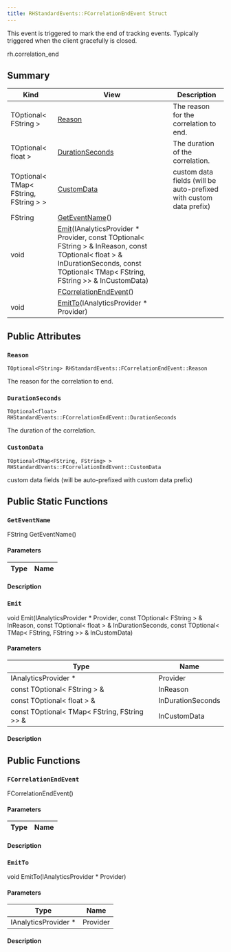 ```yaml
---
title: RHStandardEvents::FCorrelationEndEvent Struct
---
```

This event is triggered to mark the end of tracking events. Typically triggered when the client gracefully is closed.

rh.correlation_end 
## Summary
| Kind | View | Description |
|------|------|-------------|
|TOptional< FString >|[Reason](/unreal-plugins/all/structrhstandardevents_1_1fcorrelationendevent/#structRHStandardEvents_1_1FCorrelationEndEvent_1a13520150a2320beaa4d3fb6e711e942c)|The reason for the correlation to end.|
|TOptional< float >|[DurationSeconds](/unreal-plugins/all/structrhstandardevents_1_1fcorrelationendevent/#structRHStandardEvents_1_1FCorrelationEndEvent_1a2198feae504ef70955648fe7752b37d7)|The duration of the correlation.|
|TOptional< TMap< FString, FString > >|[CustomData](/unreal-plugins/all/structrhstandardevents_1_1fcorrelationendevent/#structRHStandardEvents_1_1FCorrelationEndEvent_1a2c182c2aafe72419987a26a15e57708b)|custom data fields (will be auto-prefixed with custom data prefix)|
|FString|[GetEventName](/unreal-plugins/all/structrhstandardevents_1_1fcorrelationendevent/#structRHStandardEvents_1_1FCorrelationEndEvent_1a81d3592198e305c58b6ff55aa2aa36b5)()||
|void|[Emit](/unreal-plugins/all/structrhstandardevents_1_1fcorrelationendevent/#structRHStandardEvents_1_1FCorrelationEndEvent_1acbf3292d8eeeae548d011722719dbe22)(IAnalyticsProvider * Provider, const TOptional< FString > & InReason, const TOptional< float > & InDurationSeconds, const TOptional< TMap< FString, FString >> & InCustomData)||
||[FCorrelationEndEvent](/unreal-plugins/all/structrhstandardevents_1_1fcorrelationendevent/#structRHStandardEvents_1_1FCorrelationEndEvent_1ab67461755e3ea773980869285b599e8d)()||
|void|[EmitTo](/unreal-plugins/all/structrhstandardevents_1_1fcorrelationendevent/#structRHStandardEvents_1_1FCorrelationEndEvent_1a19410683fa4e5105f754323ce77be689)(IAnalyticsProvider * Provider)||
## Public Attributes



### `Reason` <a id="structRHStandardEvents_1_1FCorrelationEndEvent_1a13520150a2320beaa4d3fb6e711e942c"></a>

`TOptional<FString> RHStandardEvents::FCorrelationEndEvent::Reason`

The reason for the correlation to end.




### `DurationSeconds` <a id="structRHStandardEvents_1_1FCorrelationEndEvent_1a2198feae504ef70955648fe7752b37d7"></a>

`TOptional<float> RHStandardEvents::FCorrelationEndEvent::DurationSeconds`

The duration of the correlation.




### `CustomData` <a id="structRHStandardEvents_1_1FCorrelationEndEvent_1a2c182c2aafe72419987a26a15e57708b"></a>

`TOptional<TMap<FString, FString> > RHStandardEvents::FCorrelationEndEvent::CustomData`

custom data fields (will be auto-prefixed with custom data prefix)





## Public Static Functions



### `GetEventName` <a id="structRHStandardEvents_1_1FCorrelationEndEvent_1a81d3592198e305c58b6ff55aa2aa36b5"></a>

FString GetEventName()

#### Parameters

| Type | Name |
|------|------|

#### Description






### `Emit` <a id="structRHStandardEvents_1_1FCorrelationEndEvent_1acbf3292d8eeeae548d011722719dbe22"></a>

void Emit(IAnalyticsProvider * Provider, const TOptional< FString > & InReason, const TOptional< float > & InDurationSeconds, const TOptional< TMap< FString, FString >> & InCustomData)

#### Parameters

| Type | Name |
|------|------|
|IAnalyticsProvider *|Provider|
|const TOptional< FString > &|InReason|
|const TOptional< float > &|InDurationSeconds|
|const TOptional< TMap< FString, FString >> &|InCustomData|

#### Description







## Public Functions



### `FCorrelationEndEvent` <a id="structRHStandardEvents_1_1FCorrelationEndEvent_1ab67461755e3ea773980869285b599e8d"></a>

 FCorrelationEndEvent()

#### Parameters

| Type | Name |
|------|------|

#### Description






### `EmitTo` <a id="structRHStandardEvents_1_1FCorrelationEndEvent_1a19410683fa4e5105f754323ce77be689"></a>

void EmitTo(IAnalyticsProvider * Provider)

#### Parameters

| Type | Name |
|------|------|
|IAnalyticsProvider *|Provider|

#### Description







